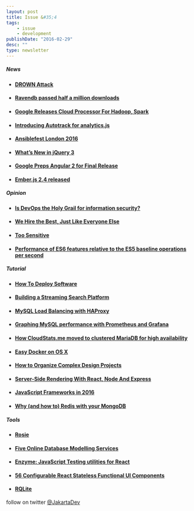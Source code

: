```yaml
---
layout: post
title: Issue &#35;4
tags:
    - issue
    - development
publishDate: "2016-02-29"
desc: ""
type: newsletter
---
```


##### News
- #### [DROWN Attack](http://thehackernews.com/2016/03/drown-attack-openssl-vulnerability.html)

- #### [Ravendb passed half a million downloads](https://ayende.com/blog/173409/ravendb-passed-half-a-million-downloads)

- #### [Google Releases Cloud Processor For Hadoop, Spark](http://www.datanami.com/2016/02/24/google-releases-cloud-processor-for-hadoop-spark/)

- #### [Introducing Autotrack for analytics.js](http://googledevelopers.blogspot.co.id/2016/02/introducing-autotrack-for-analyticsjs.html)

- #### [Ansiblefest London 2016](https://www.ansible.com/videos-ansiblefest-london-2016)

- #### [What’s New in jQuery 3](http://developer.telerik.com/featured/whats-new-in-jquery-3/)

- #### [Google Preps Angular 2 for Final Release](http://thenewstack.io/google-preps-angular-2-final-release/)

- #### [Ember.js 2.4 released](http://emberjs.com/blog/2016/02/29/ember-2-4-released.html)

##### Opinion
- #### [Is DevOps the Holy Grail for information security?](http://www.cio.com/article/3040857/security/is-devops-the-holy-grail-for-information-security.html)

- #### [We Hire the Best, Just Like Everyone Else](http://blog.codinghorror.com/we-hire-the-best-just-like-everyone-else/)

- #### [Too Sensitive](https://medium.com/@sara_ann_marie/too-sensitive-9752a86a8382#.b5z6aaq20)

- #### [Performance of ES6 features relative to the ES5 baseline operations per second](https://kpdecker.github.io/six-speed/)

##### Tutorial
- #### [How To Deploy Software](https://zachholman.com/posts/deploying-software)

- #### [Building a Streaming Search Platform](http://insightdataengineering.com/blog/streaming-search/index.html)

- #### [MySQL Load Balancing with HAProxy](http://severalnines.com/tutorials/mysql-load-balancing-haproxy-tutorial)

- #### [Graphing MySQL performance with Prometheus and Grafana](https://www.percona.com/blog/2016/02/29/graphing-mysql-performance-with-prometheus-and-grafana/)

- #### [How CloudStats.me moved to clustered MariaDB for high availability](https://www.youtube.com/watch?v=tgz29gyYxm0&list=PLiyYEa6zXn-O8exx39kc4J9xsVgKx8jQU)

- #### [Easy Docker on OS X](http://ariya.ofilabs.com/2016/02/easy-docker-on-os-x.html)

- #### [How to Organize Complex Design Projects](http://designshack.net/articles/business-articles/how-to-organize-complex-design-projects/)

- #### [Server-Side Rendering With React, Node And Express](https://www.smashingmagazine.com/2016/03/server-side-rendering-react-node-express/)

- #### [JavaScript Frameworks in 2016](http://www.clock.co.uk/blog/javascript-frameworks-in-2016)

- #### [Why (and how to) Redis with your MongoDB](https://www.compose.io/articles/why-and-how-to-redis-with-your-mongodb/)

##### Tools
- #### [Rosie](https://github.com/Karumi/Rosie/)

- #### [Five Online Database Modelling Services](https://www.simple-talk.com/sql/database-administration/-five-online-database-modelling-services/)

- #### [Enzyme: JavaScript Testing utilities for React](https://medium.com/airbnb-engineering/enzyme-javascript-testing-utilities-for-react-a417e5e5090f#.odkuhb5ib)

- #### [56 Configurable React Stateless Functional UI Components](http://jxnblk.com/rebass/)

- #### [RQLite](https://github.com/otoolep/rqlite)


    
follow on twitter [@JakartaDev](https://twitter.com/Jakartadev)
